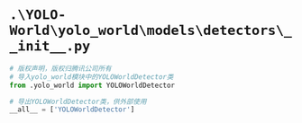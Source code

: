 # `.\YOLO-World\yolo_world\models\detectors\__init__.py`

```py
# 版权声明，版权归腾讯公司所有
# 导入yolo_world模块中的YOLOWorldDetector类
from .yolo_world import YOLOWorldDetector

# 导出YOLOWorldDetector类，供外部使用
__all__ = ['YOLOWorldDetector']
```